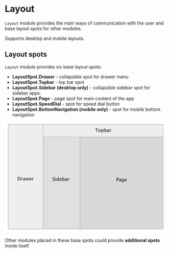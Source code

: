 # Layout

`Layout` module provides the main ways of communication with the user and base layout spots for other modules.

Supports desktop and mobile layouts.

## Layout spots

`Layout` module provides six base layout spots:

- **LayoutSpot.Drawer** - collapsible spot for drawer menu
- **LayoutSpot.Topbar** - top bar spot
- **LayoutSpot.Sidebar (desktop only)** - collapsible sidebar spot for sidebar apps.
- **LayoutSpot.Page** - page spot for main content of the app
- **LayoutSpot.SpeedDial** - spot for speed dial button
- **LayoutSpot.BottomNavigation (mobile only)** - spot for mobile bottom navigation

![](2019-10-21-23-41-21.png)

Other modules placed in these base spots could provide **additional spots** inside itself.
